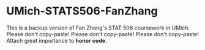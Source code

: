 # UMich-STATS506-FanZhang
This is a backup version of Fan Zhang's STAT 506 coursework in UMich. 
Please don't copy-paste! Please don't copy-paste! Please don't copy-paste! Attach great importance to **honor code**.
